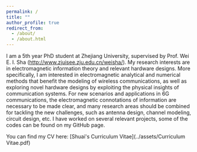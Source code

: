 ```yaml
---
permalink: /
title: ""
author_profile: true
redirect_from: 
  - /about/
  - /about.html
---
```


I am a 5th year PhD student at Zhejiang University, supervised by Prof. Wei E. I. Sha (http://www.zjuisee.zju.edu.cn/weisha/). My research interests are in electromagnetic information theory and relevant hardware designs. More specifically, I am interested in electromagnetic analytical and numerical methods that benefit the modeling of wireless communications, as well as exploring novel hardware designs by exploiting the physical insights of communication systems. For new scenarios and applications in 6G communications, the electromagnetic connotations of information are necessary to be made clear, and many research areas should be combined for tackling the new challenges, such as antenna design, channel modeling, circuit design, etc. I have worked on several relevant projects, some of the codes can be found on my GitHub page.

You can find my CV here: [Shuai's Curriculum Vitae](../assets/Curriculum Vitae.pdf) 

